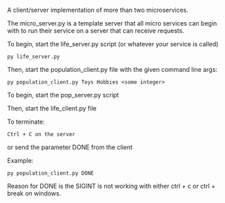 A client/server implementation of more than two microservices.

The micro_server.py is a template server that all micro services can begin with to run their service on a server that can receive requests.

To begin, start the life_server.py script (or whatever your service is called)

    py life_server.py

Then, start the population_client.py file with the given command line args:

    py population_client.py Toys Hobbies <some integer>

To begin, start the pop_server.py script

Then, start the life_client.py file

To terminate:

    Ctrl + C on the server

or send the parameter DONE from the client

Example:

    py population_client.py DONE

Reason for DONE is the SIGINT is not working with either ctrl + c or ctrl + break on windows.
